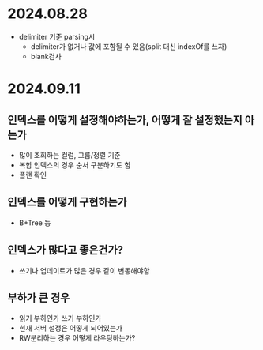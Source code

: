 # 2024.08.28
- delimiter 기준 parsing시
  - delimiter가 없거나 값에 포함될 수 있음(split 대신 indexOf를 쓰자)
  - blank검사  

# 2024.09.11
## 인덱스를 어떻게 설정해야하는가, 어떻게 잘 설정했는지 아는가
- 많이 조회하는 컬럼, 그룹/정렬 기준
- 복합 인덱스의 경우 순서 구분하기도 함
- 플랜 확인
## 인덱스를 어떻게 구현하는가
- B+Tree 등
## 인덱스가 많다고 좋은건가?
- 쓰기나 업데이트가 많은 경우 같이 변동해야함
## 부하가 큰 경우 
- 읽기 부하인가 쓰기 부하인가
- 현재 서버 설정은 어떻게 되어있는가
- RW분리하는 경우 어떻게 라우팅하는가?
